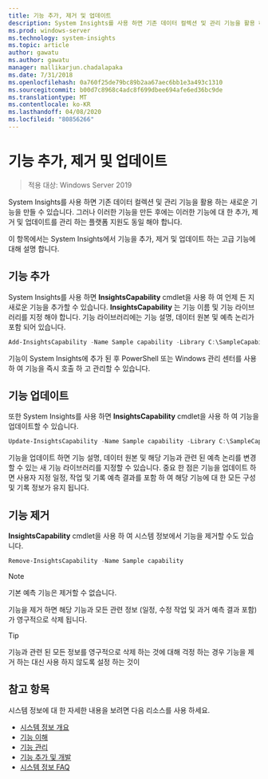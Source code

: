 ```yaml
---
title: 기능 추가, 제거 및 업데이트
description: System Insights를 사용 하면 기존 데이터 컬렉션 및 관리 기능을 활용 하는 새로운 기능을 만들 수 있습니다. 이러한 기능의 추가, 제거 및 업데이트를 관리 하는 플랫폼 지원도 있어야 합니다. 이 항목에서는 System Insights에서 기능을 추가, 제거 및 업데이트 하는 고급 기능에 대해 설명 합니다.
ms.prod: windows-server
ms.technology: system-insights
ms.topic: article
author: gawatu
ms.author: gawatu
manager: mallikarjun.chadalapaka
ms.date: 7/31/2018
ms.openlocfilehash: 0a760f25de79bc89b2aa67aec6bb1e3a493c1310
ms.sourcegitcommit: b00d7c8968c4adc8f699dbee694afe6ed36bc9de
ms.translationtype: MT
ms.contentlocale: ko-KR
ms.lasthandoff: 04/08/2020
ms.locfileid: "80856266"
---
```

# <a name="adding-removing-and-updating-capabilities"></a>기능 추가, 제거 및 업데이트

>적용 대상: Windows Server 2019

System Insights를 사용 하면 기존 데이터 컬렉션 및 관리 기능을 활용 하는 새로운 기능을 만들 수 있습니다. 그러나 이러한 기능을 만든 후에는 이러한 기능에 대 한 추가, 제거 및 업데이트를 관리 하는 플랫폼 지원도 동일 해야 합니다. 

이 항목에서는 System Insights에서 기능을 추가, 제거 및 업데이트 하는 고급 기능에 대해 설명 합니다. 

## <a name="adding-a-capability"></a>기능 추가
System Insights를 사용 하면 **InsightsCapability** cmdlet을 사용 하 여 언제 든 지 새로운 기능을 추가할 수 있습니다. **InsightsCapability** 는 기능 이름 및 기능 라이브러리를 지정 해야 합니다. 기능 라이브러리에는 기능 설명, 데이터 원본 및 예측 논리가 포함 되어 있습니다.

```PowerShell
Add-InsightsCapability -Name Sample capability -Library C:\SampleCapability.dll
```

기능이 System Insights에 추가 된 후 PowerShell 또는 Windows 관리 센터를 사용 하 여 기능을 즉시 호출 하 고 관리할 수 있습니다. 

## <a name="updating-a-capability"></a>기능 업데이트
또한 System Insights를 사용 하면 **InsightsCapability** cmdlet을 사용 하 여 기능을 업데이트할 수 있습니다.

```PowerShell
Update-InsightsCapability -Name Sample capability -Library C:\SampleCapabilityv2.dll
```

기능을 업데이트 하면 기능 설명, 데이터 원본 및 해당 기능과 관련 된 예측 논리를 변경할 수 있는 새 기능 라이브러리를 지정할 수 있습니다. 중요 한 점은 기능을 업데이트 하면 사용자 지정 일정, 작업 및 기록 예측 결과를 포함 하 여 해당 기능에 대 한 모든 구성 및 기록 정보가 유지 됩니다. 

## <a name="removing-a-capability"></a>기능 제거
**InsightsCapability** cmdlet을 사용 하 여 시스템 정보에서 기능을 제거할 수도 있습니다. 

```PowerShell
Remove-InsightsCapability -Name Sample capability 
```
>[!NOTE]
>기본 예측 기능은 제거할 수 없습니다.

기능을 제거 하면 해당 기능과 모든 관련 정보 (일정, 수정 작업 및 과거 예측 결과 포함)가 영구적으로 삭제 됩니다. 

>[!TIP]
>기능과 관련 된 모든 정보를 영구적으로 삭제 하는 것에 대해 걱정 하는 경우 기능을 제거 하는 대신 사용 하지 않도록 설정 하는 것이 

## <a name="see-also"></a>참고 항목
시스템 정보에 대 한 자세한 내용을 보려면 다음 리소스를 사용 하세요.

- [시스템 정보 개요](overview.md)
- [기능 이해](understanding-capabilities.md)
- [기능 관리](managing-capabilities.md)
- [기능 추가 및 개발](adding-and-developing-capabilities.md)
- [시스템 정보 FAQ](faq.md)